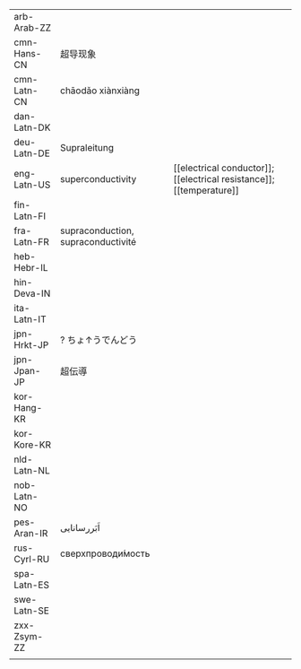 | | | |
|-|-|-|
| arb-Arab-ZZ |  |  |
| cmn-Hans-CN | 超导现象 |  |
| cmn-Latn-CN | chāodǎo xiànxiàng |  |
| dan-Latn-DK |  |  |
| deu-Latn-DE | Supraleitung |  |
| eng-Latn-US | superconductivity | [[electrical conductor]]; [[electrical resistance]]; [[temperature]] |
| fin-Latn-FI |  |  |
| fra-Latn-FR | supraconduction, supraconductivité |  |
| heb-Hebr-IL |  |  |
| hin-Deva-IN |  |  |
| ita-Latn-IT |  |  |
| jpn-Hrkt-JP | ? ちょ↑うでんどう |  |
| jpn-Jpan-JP | 超伝導 |  |
| kor-Hang-KR |  |  |
| kor-Kore-KR |  |  |
| nld-Latn-NL |  |  |
| nob-Latn-NO |  |  |
| pes-Aran-IR | اَبَررسانایی |  |
| rus-Cyrl-RU | сверхпроводи́мость |  |
| spa-Latn-ES |  |  |
| swe-Latn-SE |  |  |
| zxx-Zsym-ZZ |  |  |
|  |  |  |
